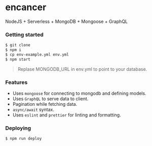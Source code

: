 # encancer

NodeJS + Serverless + MongoDB + Mongoose + GraphQL

### Getting started

```bash
$ git clone
$ npm i
$ cp env-example.yml env.yml
$ npm start
```

> Replase MONGODB_URL in env.yml to point to your database.

### Features

- Uses `mongoose` for connecting to mongodb and defining models.
- Uses `GraphQL` to serve data to client.
- Pagination while fetching data.
- `async/await` syntax.
- Uses `eslint` and `prettier` for linting and formatting.

### Deploying

```bash
$ npm run deploy
```
